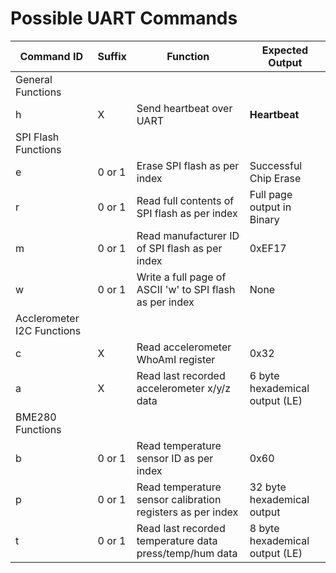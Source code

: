 # Possible UART Commands

| Command ID | Suffix | Function | Expected Output |
| -------- | ------- | ------- | ------- |
| General Functions| | | |
| h | X | Send heartbeat over UART | **Heartbeat** |
| SPI Flash Functions | | | |
| e | 0 or 1 | Erase SPI flash as per index | Successful Chip Erase |
| r | 0 or 1 | Read full contents of SPI flash as per index | Full page output in Binary |
| m | 0 or 1 | Read manufacturer ID of SPI flash as per index | 0xEF17 |
| w | 0 or 1 | Write a full page of ASCII 'w' to SPI flash as per index | None |
| Acclerometer I2C Functions | | | |
| c | X | Read accelerometer WhoAmI register | 0x32 |
| a | X | Read last recorded accelerometer x/y/z data | 6 byte hexademical output (LE) |
| BME280 Functions | | | |
| b | 0 or 1 | Read temperature sensor ID as per index | 0x60 |
| p | 0 or 1 | Read temperature sensor calibration registers as per index | 32 byte hexademical output |
| t | 0 or 1 | Read last recorded temperature data press/temp/hum data | 8 byte hexademical output (LE) |